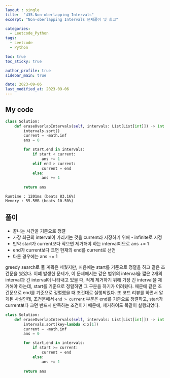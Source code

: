 ```yaml
---
layout : single
title:  "435.Non-oberlapping Intervals"
excerpt: "Non-oberlapping Intervals 문제풀이 및 회고"

categories:
  - Leetcode_Python
tags:
  - Leetcode
  - Python

toc: true
toc_sticky: true

author_profile: true
sidebar_main: true

date: 2023-09-06
last_modified_at: 2023-09-06
---
```


## My code


```python
class Solution:
    def eraseOverlapIntervals(self, intervals: List[List[int]]) -> int:
        intervals.sort()
        current = -math.inf
        ans = 0

        for start,end in intervals:
            if start < current:
                ans += 1
            elif end > current:
                current = end
            else:
                ans += 1
        
        return ans
```

```
Runtime : 1201ms (beats 83.16%)   
Memory : 55.5MB (beats 10.50%)
```

## 풀이
- 끝나는 시간을 기준으로 정렬
- 가장 최근의 interval이 가리키는 것을 current라 저장하기 위해 - infinite로 지정
- 만약 start가 current보다 작으면 제거해야 하는 interval이므로 ans += 1
- end가 current보다 크면 현재의 end를 current로 선언
- 다른 경우에는 ans += 1

greedy search로 풀 계획은 세웠지만, 처음에는 start를 기준으로 정렬을 하고 같은 조건문을 썼었다. 이떄 발생한 문제가, 이 문제에서는 같은 범위의 interval을 짧은 2개의 interval과 긴 interval이 나타내고 있을 때, 적게 제거하기 위해 가장 긴 interval을 제거해야 하는데, start를 기준으로 정렬하면 그 구분을 하기가 어려웠다. 때문에 같은 조건문으로 end를 기준으로 정렬했을 때 조건대로 실행되었다. 
또 코드 리뷰를 하면서 알게된 사실인데, 조건문에서 `end > current` 부분은 end를 기준으로 정렬하고, start가 current보다 크면 반드시 만족하는 조건이기 때문에, 제거하여도 똑같이 실행되었다.


```python
class Solution:
    def eraseOverlapIntervals(self, intervals: List[List[int]]) -> int:
        intervals.sort(key=lambda x:x[1])
        current = -math.inf
        ans = 0

        for start,end in intervals:
            if start >= current:
                current = end
            else:
                ans += 1
        
        return ans
```
